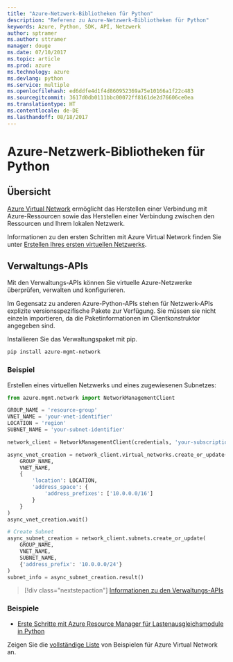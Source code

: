 ```yaml
---
title: "Azure-Netzwerk-Bibliotheken für Python"
description: "Referenz zu Azure-Netzwerk-Bibliotheken für Python"
keywords: Azure, Python, SDK, API, Netzwerk
author: sptramer
ms.author: sttramer
manager: douge
ms.date: 07/10/2017
ms.topic: article
ms.prod: azure
ms.technology: azure
ms.devlang: python
ms.service: multiple
ms.openlocfilehash: ed6ddfe4d1f4d860952369a75e10166a1f22c483
ms.sourcegitcommit: 3617d0db0111bbc00072ff8161de2d76606ce0ea
ms.translationtype: HT
ms.contentlocale: de-DE
ms.lasthandoff: 08/18/2017
---
```

# <a name="azure-network-libraries-for-python"></a>Azure-Netzwerk-Bibliotheken für Python

## <a name="overview"></a>Übersicht

[Azure Virtual Network](/azure/virtual-network/virtual-networks-overview) ermöglicht das Herstellen einer Verbindung mit Azure-Ressourcen sowie das Herstellen einer Verbindung zwischen den Ressourcen und Ihrem lokalen Netzwerk.

Informationen zu den ersten Schritten mit Azure Virtual Network finden Sie unter [Erstellen Ihres ersten virtuellen Netzwerks](/azure/virtual-network/virtual-network-get-started-vnet-subnet).

## <a name="management-apis"></a>Verwaltungs-APIs

Mit den Verwaltungs-APIs können Sie virtuelle Azure-Netzwerke überprüfen, verwalten und konfigurieren.

Im Gegensatz zu anderen Azure-Python-APIs stehen für Netzwerk-APIs explizite versionsspezifische Pakete zur Verfügung. Sie müssen sie nicht einzeln importieren, da die Paketinformationen im Clientkonstruktor angegeben sind.

Installieren Sie das Verwaltungspaket mit pip.

```bash
pip install azure-mgmt-network
```

### <a name="example"></a>Beispiel

Erstellen eines virtuellen Netzwerks und eines zugewiesenen Subnetzes:

```python
from azure.mgmt.network import NetworkManagementClient

GROUP_NAME = 'resource-group'
VNET_NAME = 'your-vnet-identifier'
LOCATION = 'region'
SUBNET_NAME = 'your-subnet-identifier'

network_client = NetworkManagementClient(credentials, 'your-subscription-id')

async_vnet_creation = network_client.virtual_networks.create_or_update(
    GROUP_NAME,
    VNET_NAME,
    {
        'location': LOCATION,
        'address_space': {
            'address_prefixes': ['10.0.0.0/16']
        }
    }
)
async_vnet_creation.wait()

# Create Subnet
async_subnet_creation = network_client.subnets.create_or_update(
    GROUP_NAME,
    VNET_NAME,
    SUBNET_NAME,
    {'address_prefix': '10.0.0.0/24'}
)
subnet_info = async_subnet_creation.result()
```

> [!div class="nextstepaction"]
> [Informationen zu den Verwaltungs-APIs](/python/api/overview/azure/network/managementlibrary)

### <a name="samples"></a>Beispiele

* [Erste Schritte mit Azure Resource Manager für Lastenausgleichsmodule in Python][1]

Zeigen Sie die [vollständige Liste](https://azure.microsoft.com/en-us/resources/samples/?platform=python&term=virtual%20network) von Beispielen für Azure Virtual Network an.

[1]: [https://azure.microsoft.com/en-us/resources/samples/network-python-manage-loadbalancer/]
